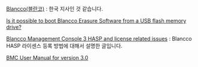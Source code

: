 [Blancco(블란코)](http://blancco.kr) : 한국 지사인 것 같습니다.

[Is it possible to boot Blancco Erasure Software from a USB flash memory drive?](https://support.blancco.com/index.php?/Knowledgebase/Article/View/4/3/is-it-possible-to-boot-blancco-erasure-software-from-a-usb-flash-memory-drive)

[Blancco Management Console 3 HASP and license related issues](https://support.blancco.com/index.php?/Knowledgebase/Article/View/198/118/blancco-management-console-3-hasp-and-license-related-issues) : Blancco HASP 라이센스 등록 방법에 대해서 설명한 글입니다.

[BMC User Manual for version 3.0](http://www.e-data.com.tr/userfiles/Dökümanlar/Blancco/Blancco_management_console_3_manual.pdf)